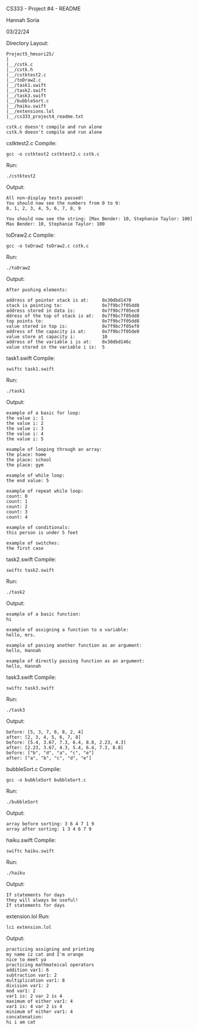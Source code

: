 CS333 - Project #4 - README

Hannah Soria

03/22/24

Directory Layout:

	Project5_hmsori25/
	|
	|__/cstk.c
	|__/cstk.h
	|__/cstktest2.c
	|__/toDraw2.c
	|__/task1.swift
	|__/task2.swift
	|__/task3.swift
	|__/bubbleSort.c
	|__/haiku.swift
	|__/extensions.lol
	|__/cs333_project4_readme.txt

	cstk.c doesn't compile and run alone
	cstk.h doesn't compile and run alone

cstktest2.c
 Compile:
 
	gcc -o cstktest2 cstktest2.c cstk.c
 Run:
 
	./cstktest2
 Output:
 
    All non-display tests passed!
    You should now see the numbers from 0 to 9: 
    0, 1, 2, 3, 4, 5, 6, 7, 8, 9

    You should now see the string: [Max Bender: 10, Stephanie Taylor: 100]
    Max Bender: 10, Stephanie Taylor: 100
	

toDraw2.c
 Compile:
 
	gcc -o toDraw2 toDraw2.c cstk.c
 Run:
 
	./toDraw2
 Output:
 
    After pushing elements:

    address of pointer stack is at:     0x30dbd1470
    stack is pointing to:               0x7f9bc7f05dd0
    address stored in data is:          0x7f9bc7f05ec0
    ddress of the top of stack is at:   0x7f9bc7f05dd8
    top points to:                      0x7f9bc7f05dd8
    value stored in top is:             0x7f9bc7f05ef0
    address of the capacity is at:      0x7f9bc7f05de0
    value store at capacity i:          10
    address of the variable i is at:    0x30dbd146c
    value stored in the variable i is:  5

task1.swift
 Compile:
 
	swiftc task1.swift
 Run:
 
	./task1
 Output:
 
    example of a basic for loop:
    the value i: 1
    the value i: 2
    the value i: 3
    the value i: 4
    the value i: 5

    example of looping through an array:
    the place: home
    the place: school
    the place: gym

    example of while loop: 
    the end value: 5

    example of repeat while loop: 
    count: 0
    count: 1
    count: 2
    count: 3
    count: 4

    example of conditionals: 
    this person is under 5 feet

    example of switches: 
    the first case

task2.swift
 Compile:
 
	swiftc task2.swift
 Run:
 
	./task2
 Output:
 
    example of a basic function:
    hi

    example of assigning a function to a variable: 
    hello, mrs.

    example of passing another function as an argument: 
    hello, Hannah

    example of directly passing function as an argument: 
    hello, Hannah

task3.swift
 Compile:
 
	swiftc task3.swift
 Run:
 
	./task3
 Output:
 
    before: [5, 3, 7, 6, 8, 2, 4]
    after: [2, 3, 4, 5, 6, 7, 8]
    before: [5.4, 3.67, 7.3, 6.4, 8.8, 2.23, 4.3]
    after: [2.23, 3.67, 4.3, 5.4, 6.4, 7.3, 8.8]
    before: ["b", "d", "a", "c", "e"]
    after: ["a", "b", "c", "d", "e"]

bubbleSort.c
 Compile:
 
	gcc -o bubbleSort bubbleSort.c
 Run:
 
	./bubbleSort
 Output:
 
    array before sorting: 3 6 4 7 1 9 
    array after sorting: 1 3 4 6 7 9 

haiku.swift
 Compile:
 
	swiftc haiku.swift
 Run:
 
	./haiku
 Output:
 
    If statements for days
    they will always be useful!
    If statements for days

extension.lol
 Run:
 
	lci extension.lol
 Output:
 
    practicing assigning and printing
    my name iz cat and I'm orange
    nice to meet ya
    practicing mathmateical operators
    addition var1: 6
    subtraction var1: 2
    multiplication var1: 8
    division var1: 2
    mod var1: 2
    var1 is: 2 var 2 is 4
    maximum of either var1: 4
    var1 is: 4 var 2 is 4
    minimum of either var1: 4
    concatenation: 
    hi i am cat
